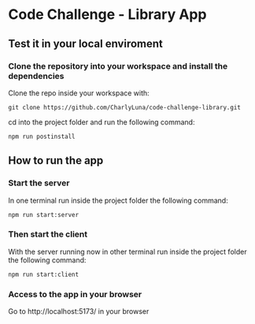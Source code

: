 # Code Challenge - Library App

## Test it in your local enviroment
### Clone the repository into your workspace and install the dependencies
Clone the repo inside your workspace with:
```
git clone https://github.com/CharlyLuna/code-challenge-library.git
```
cd into the project folder and run the following command:
```
npm run postinstall
```
## How to run the app
### Start the server
In one terminal run inside the project folder the following command:
```
npm run start:server
```
### Then start the client
With the server running now in other terminal run inside the project folder the following command:
```
npm run start:client
```
### Access to the app in your browser
Go to http://localhost:5173/ in your browser